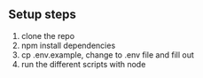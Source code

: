 ## Setup steps

1. clone the repo
2. npm install dependencies
3. cp .env.example, change to .env file and fill out
4. run the different scripts with node <name of the file>
